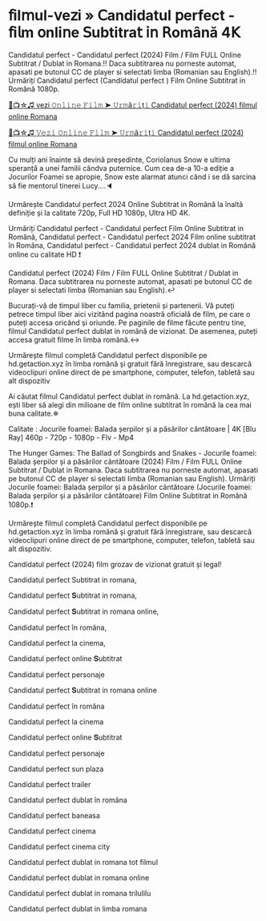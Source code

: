 # 𝖿il𝗆ul-𝗏e𝗓i » 𝖢andidatul 𝗉erfect - 𝖿i𝗅m 𝗈nli𝗇e 𝖲ubtitra𝗍 𝗂𝗇 𝖱omână 4𝖪

Candidatul perfect - Candidatul perfect (2024) Film / Film FULL Online Subtitrat / Dublat in Romana.‼️ Daca subtitrarea nu porneste automat, apasati pe butonul CC de player si selectati limba (Romanian sau English).‼️ Urmăriți Candidatul perfect (Candidatul perfect ) Film Online Subtitrat in Română 1080p.

[🔀📺☆♫ vezi 𝙾𝚗𝚕𝚒𝚗𝚎 𝙵𝚒𝚕𝚖 ➤ 𝚄𝚛𝚖ă𝚛𝚒ț𝚒 Candidatul perfect (2024) filmul online Romana](https://tinyurl.com/534hfhw8)

[🔀📺☆♫ 𝚅𝚎𝚣𝚒 𝙾𝚗𝚕𝚒𝚗𝚎 𝙵𝚒𝚕𝚖 ➤ 𝚄𝚛𝚖ă𝚛𝚒ț𝚒 Candidatul perfect (2024) filmul online Romana](https://tinyurl.com/534hfhw8)

Cu mulți ani înainte să devină președinte, Coriolanus Snow e ultima speranță a unei familii cândva puternice. Cum cea de-a 10-a ediție a Jocurilor Foamei se apropie, Snow este alarmat atunci când i se dă sarcina să fie mentorul tinerei Lucy....🔈

Urmărește Candidatul perfect 2024 Online Subtitrat in Română la înaltă definiție și la calitate 720p, Full HD 1080p, Ultra HD 4K.

Urmăriți Candidatul perfect - Candidatul perfect Film Online Subtitrat in Română, Candidatul perfect - Candidatul perfect 2024 Film online subtitrat în Româna, Candidatul perfect - Candidatul perfect 2024 dublat in Română online cu calitate HD️ ❗️

Candidatul perfect (2024) Film / Film FULL Online Subtitrat / Dublat in Romana. Daca subtitrarea nu porneste automat, apasati pe butonul CC de player si selectati limba (Romanian sau English).↩️

Bucurați-vă de timpul liber cu familia, prietenii și partenerii. Vă puteți petrece timpul liber aici vizitând pagina noastră oficială de film, pe care o puteți accesa oricând și oriunde. Pe paginile de filme făcute pentru tine, filmul Candidatul perfect dublat in română de vizionat. De asemenea, puteți accesa gratuit filme în limba română.↔️

Urmărește filmul completă Candidatul perfect disponibile pe hd.getaction.xyz în limba română și gratuit fără înregistrare, sau descarcă videoclipuri online direct de pe smartphone, computer, telefon, tabletă sau alt dispozitiv 

Ai căutat filmul Candidatul perfect dublat in română. La hd.getaction.xyz, ești liber să alegi din milioane de film online subtitrat în română la cea mai buna calitate.✵

Calitate : Jocurile foamei: Balada șerpilor și a păsărilor cântătoare | 4K [Blu Ray] 460p - 720p - 1080p - Flv - Mp4

The Hunger Games: The Ballad of Songbirds and Snakes - Jocurile foamei: Balada șerpilor și a păsărilor cântătoare (2024) Film / Film FULL Online Subtitrat / Dublat in Romana. Daca subtitrarea nu porneste automat, apasati pe butonul CC de player si selectati limba (Romanian sau English). Urmăriți Jocurile foamei: Balada șerpilor și a păsărilor cântătoare (Jocurile foamei: Balada șerpilor și a păsărilor cântătoare) Film Online Subtitrat in Română 1080p.❗️

Urmărește filmul completă Candidatul perfect disponibile pe hd.getaction.xyz în limba română și gratuit fără înregistrare, sau descarcă videoclipuri online direct de pe smartphone, computer, telefon, tabletă sau alt dispozitiv.

Candidatul perfect (2024) film grozav de vizionat gratuit și legal!

Candidatul perfect Subtitrat in romana,

Candidatul perfect 𝐒ubtitrat in romana,

Candidatul perfect 𝐒ubtitrat in romana online,

Candidatul perfect în româna,

Candidatul perfect la cinema,

Candidatul perfect online 𝐒ubtitrat

Candidatul perfect personaje

Candidatul perfect 𝐒ubtitrat in romana online

Candidatul perfect în româna

Candidatul perfect la cinema

Candidatul perfect online 𝐒ubtitrat

Candidatul perfect personaje

Candidatul perfect sun plaza

Candidatul perfect trailer

Candidatul perfect dublat în româna

Candidatul perfect baneasa

Candidatul perfect cinema

Candidatul perfect cinema city

Candidatul perfect dublat in romana tot filmul

Candidatul perfect dublat in romana online

Candidatul perfect dublat in romana trilulilu

Candidatul perfect dublat in limba romana

